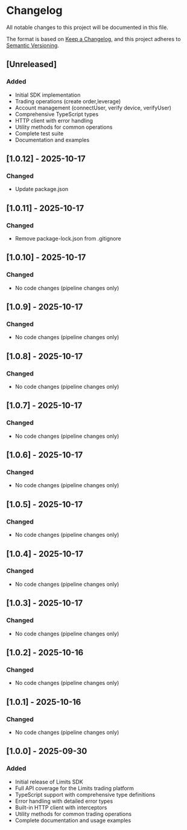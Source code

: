 # Changelog

All notable changes to this project will be documented in this file.

The format is based on [Keep a Changelog](https://keepachangelog.com/en/1.0.0/),
and this project adheres to [Semantic Versioning](https://semver.org/spec/v2.0.0.html).

## [Unreleased]

### Added

- Initial SDK implementation
- Trading operations (create order,leverage)
- Account management (connectUser, verify device, verifyUser)
- Comprehensive TypeScript types
- HTTP client with error handling
- Utility methods for common operations
- Complete test suite
- Documentation and examples

## [1.0.12] - 2025-10-17

### Changed

- Update package.json

## [1.0.11] - 2025-10-17

### Changed

- Remove package-lock.json from .gitignore

## [1.0.10] - 2025-10-17

### Changed

- No code changes (pipeline changes only)

## [1.0.9] - 2025-10-17

### Changed

- No code changes (pipeline changes only)

## [1.0.8] - 2025-10-17

### Changed

- No code changes (pipeline changes only)

## [1.0.7] - 2025-10-17

### Changed

- No code changes (pipeline changes only)

## [1.0.6] - 2025-10-17

### Changed

- No code changes (pipeline changes only)

## [1.0.5] - 2025-10-17

### Changed

- No code changes (pipeline changes only)

## [1.0.4] - 2025-10-17

### Changed

- No code changes (pipeline changes only)

## [1.0.3] - 2025-10-17

### Changed

- No code changes (pipeline changes only)

## [1.0.2] - 2025-10-16

### Changed

- No code changes (pipeline changes only)

## [1.0.1] - 2025-10-16

### Changed

- No code changes (pipeline changes only)

## [1.0.0] - 2025-09-30

### Added

- Initial release of Limits SDK
- Full API coverage for the Limits trading platform
- TypeScript support with comprehensive type definitions
- Error handling with detailed error types
- Built-in HTTP client with interceptors
- Utility methods for common trading operations
- Complete documentation and usage examples
